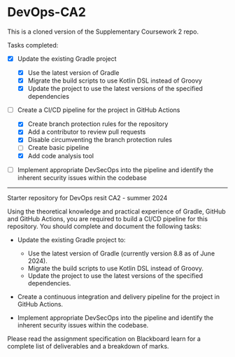 # DevOps-CA2

This is a cloned version of the Supplementary Coursework 2 repo.

Tasks completed:

- [x] Update the existing Gradle project
    - [x] Use the latest version of Gradle
    - [x] Migrate the build scripts to use Kotlin DSL instead of Groovy
    - [x] Update the project to use the latest versions of the specified dependencies
- [ ] Create a CI/CD pipeline for the project in GitHub Actions
    - [x] Create branch protection rules for the repository
    - [x] Add a contributor to review pull requests
    - [x] Disable circumventing the branch protection rules
    - [ ] Create basic pipeline
    - [x] Add code analysis tool
- [ ] Implement appropriate DevSecOps into the pipeline and identify the inherent security issues within the codebase


---

Starter repository for DevOps resit CA2 - summer 2024

Using the theoretical knowledge and practical experience of Gradle, GitHub and GitHub Actions, you are required to build a CI/CD pipeline for this repository. You should complete and document the following tasks:  

* Update the existing Gradle project to:  
  * Use the latest version of Gradle (currently version 8.8 as of June 2024).
  * Migrate the build scripts to use Kotlin DSL instead of Groovy.  
  * Update the project to use the latest versions of the specified dependencies.

* Create a continuous integration and delivery pipeline for the project in GitHub Actions.  
* Implement appropriate DevSecOps into the pipeline and identify the inherent security issues within the codebase.

Please read the  assignment specification on Blackboard learn for a complete list of deliverables and a breakdown of marks.  
